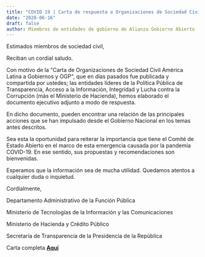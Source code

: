 ```yaml
---
title: "COVID 19 | Carta de respuesta a Organizaciones de Sociedad Civil de América Latina a Gobierno y OGP"
date: "2020-06-16"
draft: false
author: Miembros de entidades de gobierno de Alianza Gobierno Abierto
---
```


Estimados miembros de sociedad civil,


Reciban un cordial saludo.


Con motivo de la "Carta de Organizaciones de Sociedad Civil América Latina a Gobiernos y OGP", que en días pasados fue publicada y compartida por ustedes; las entidades líderes de la Política Pública de Transparencia, Acceso a la Información, Integridad y Lucha contra la Corrupción (más el Ministerio de Hacienda), hemos elaborado el documento ejecutivo adjunto a modo de respuesta.


En dicho documento, pueden encontrar una relación de las principales acciones que se han impulsado desde el Gobierno Nacional en los temas antes descritos.


Sea esta la oportunidad para reiterar la importancia que tiene el Comité de Estado Abierto en el marco de esta emergencia causada por la pandemia COVID-19. En ese sentido, sus propuestas y recomendaciones son bienvenidas.


Esperamos que la información sea de mucha utilidad. Quedamos atentos a cualquier duda o inquietud.


Cordialmente,


Departamento Administrativo de la Función Pública

Ministerio de Tecnologías de la Información y las Comunicaciones

Ministerio de Hacienda y Crédito Público

Secretaría de Transparencia de la Presidencia de la República

Carta completa [**Aquí**](documents/carta-respuesta.pdf)
